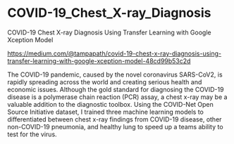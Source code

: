 # COVID-19_Chest_X-ray_Diagnosis
COVID-19 Chest X-ray Diagnosis Using Transfer Learning with Google Xception Model

https://medium.com/@tampapath/covid-19-chest-x-ray-diagnosis-using-transfer-learning-with-google-xception-model-48cd99b53c2d

The COVID-19 pandemic, caused by the novel coronavirus SARS-CoV2, is rapidly spreading across the world and creating serious health and economic issues. Although the gold standard for diagnosing the COVID-19 disease is a polymerase chain reaction (PCR) assay, a chest x-ray may be a valuable addition to the diagnostic toolbox.
Using the COVID-Net Open Source Initiative dataset, I trained three machine learning models to differentiated between chest x-ray findings from COVID-19 disease, other non-COVID-19 pneumonia, and healthy lung to speed up a teams ability to test for the virus. 

